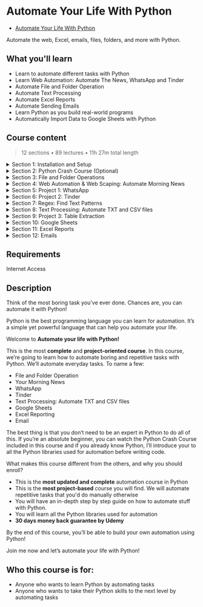 # Automate Your Life With Python

- [Automate Your Life With Python](https://www.udemy.com/course/automate-your-life-with-python/)

Automate the web, Excel, emails, files, folders, and more with Python.

##  What you'll learn
- Learn to automate different tasks with Python
- Learn Web Automation: Automate The News, WhatsApp and Tinder
- Automate File and Folder Operation
- Automate Text Processing
- Automate Excel Reports
- Automate Sending Emails
- Learn Python as you build real-world programs
- Automatically Import Data to Google Sheets with Python

## Course content

> 12 sections • 89 lectures • 11h 27m total length

<details>
  <summary>Section 1: Installation and Setup</summary>

  1.  [Important Note (+Cheat Sheet for The Course)](.)
  1.  [Installing Python and PyCharm](.)
</details>

<details>
  <summary>Section 2: Python Crash Course (Optional)</summary>

  3.  [Section Overview](.)
  1.  [Installing Python and Jupyter Notebook through Anaconda](.)
  1.  [Jupyter Notebook Interface](.)
  1.  [Cell Types and Modes in Jupyter Notebook](.)
  1.  [Hello World](.)
  1.  [Data Types](.)
  1.  [Variables](.)
  1.  [Lists](.)
  1.  [Dictionary](.)
  1.  [If Statement](.)
  1.  [For Loop](.)
  1.  [Function](.)
  1.  [Modules](.)
</details>

<details>
  <summary>Section 3: File and Folder Operations</summary>

  16.  [OS vs Path Module](.)
  1.  [Creating Folders and Subfolders](.)
  1.  [Rename Folders and Files & Get Path of All Subdirectories](.)
  1.  [Exercise 1 - Rename file based on parent and grandparent folders](.)
  1.  [Exercise 2 - Change Extension of a file](.)
  1.  [Create and Delete Files](.)
  1.  [Extract Zip](.)
  1.  [Search File](.)
</details>

<details>
  <summary>Section 4: Web Automation & Web Scaping: Automate Morning News</summary>

  24.  [Section Overview](.)
  1.  [HTML Basics - Tags and Elements](.)
  1.  [HTML Basics - Tree Structure](.)
  1.  [XPath - Syntax, Functions and Operators](.)
  1.  [XPath - Test Your XPath](.)  
  1.  [XPath - Special Characters and Syntax](.)  
  1.  [Installing Selenium and ChromeDriver](.)  
  1.  [Automate The News - Creating The Driver](.)  
  1.  [Automate The News - Finding Elements](.)  
  1.  [Automate The News - Exporting Data to a CSV File](.)  
  1.  [Automate The News - Headless mode](.)  
  1.  [Automate The News - Preparing Script to Be Run Everyday](.) 
  1.  [Convert py to exe](.)  
  1.  [Schedule Python Script with crontab (masOS)](.)  
  1.  [Note: Schedule a Python Script on Windows](.)  
  1.  [Schedule Python Script with Task Scheduler (Windows)](.) 
</details>

<details>
  <summary>Section 5: Project 1: WhatsApp</summary>

  40.  [Section Overview](.)
  1.  [Basic Automation with pywhatkit - Sending Messages to Contacts and Groups](.)  
  1.  [Automate WhatsApp with Selenium - Sending Messages](.)  
  1.  [Automate WhatsApp with Selenium - Sending a Photo](.)  
  1.  [Automate WhatsApp with Selenium - Connect Selenium to an Existing Browser](.)  
  1.  [Automate WhatsApp with Selenium - Adding Waits](.) 
  1.  [Automate a "Good Morning" message - Preparing Script to Be Run Everyday](.)  
  1.  [Schedule Python Script with crontab (macOS)](.)  
  1.  [Note: Schedule a Python Script on Windows](.)  
</details>

<details>
  <summary>Section 6: Project 2: Tinder</summary>

  49.  [Section Overview](.)
  1.  [Important Note (Updates)](.)  
  1.  [Automating Tinder - Building The XPaths](.)  
  1.  [Automating Tinder - Adding a For Loop, Try/Excepts and Waits](.)  
  1.  [Connect Selenium to an Existing Browser](.)  
  1.  [Schedule Python Script](.)   
</details>

<details>
  <summary>Section 7: Regex: Find Text Patterns</summary>

  55.  [Section Overview](.)
  1.  [Regex Metacharacters and Flags](.)  
  1.  [Quantifiers (+Greedy and Lazy Matches)](.)  
  1.  [More Metacharacters](.)  
  1.  [search() and findall()](.)  
  1.  [Exercises](.)   
</details>

<details>
  <summary>Section 8: Text Processing: Automate TXT and CSV files</summary>

  61.  [Section Overview](.)
  1.  [Introduction to Pandas DataFrames and Numpy Arrays](.)    
  1.  [Create a TXT/CSV File with Text Data](.)    
  1.  [Add Characters to Each Line in CSV Files](.)    
  1.  [Remove Characters From Each Line in CSV Files](.)     
  1.  [Concatenate Data in Multiple TXT/CSV Files](.)    
  1.  [Remove Duplicates Within a Column and Drop NaN Values](.)    
</details>

<details>
  <summary>Section 9: Project 3: Table Extraction</summary>

  68.  [Section Overview](.)
  1.  [Automate Table Extraction from HTML pages](.)    
  1.  [Automate Table Extraction from PDFs](.) 
  1.  [Automate CSV Extraction from Websites - Part 1](.) 
  1.  [Automate CSV Extraction from Websites - Part 2](.) 
  1.  [Automate CSV Extraction from Websites - Part 3](.) 
</details>

<details>
  <summary>Section 10: Google Sheets</summary>

  74.  [Section Overview](.)
  1.  [Enable APIs and Download Credentials](.)
  1.  [Create a Spreadsheet with Python](.)  
  1.  [Upload data to Google Sheets with Python](.)  
  1.  [Edit a Worksheet with Python](.)  
</details>

<details>
  <summary>Section 11: Excel Reports</summary>

  79.  [Section Overview](.)
  1.  [Create a Pivot Table with Python](.) 
  1.  [Add a Barchart](.) 
  1.  [Write Excel Formulas with Python](.) 
  1.  [Format Cells](.) 
  1.  [Convert Pivot Table to Excel Report](.) 
  1.  [Generate Excel Reports with One Click (py to exe)](.) 
</details>

<details>
  <summary>Section 12: Emails</summary>

  86.  [Section Overview](.)
  1.  [Turn on 2-Step Verification](.) 
  1.  [Send an Email with Python](.) 
  1.  [Add an Attachment](.)  
</details>

##  Requirements

Internet Access

##  Description

Think of the most boring task you’ve ever done. Chances are, you can automate it with Python!

Python is the best programming language you can learn for automation. It’s a simple yet powerful language that can help you automate your life.

Welcome to **Automate your life with Python!**

This is the most **complete** and **project-oriented course**. In this course, we’re going to learn how to automate boring and repetitive tasks with Python. We’ll automate everyday tasks. To name a few:

- File and Folder Operation
- Your Morning News
- WhatsApp
- Tinder
- Text Processing: Automate TXT and CSV files
- Google Sheets
- Excel Reporting
- Email

The best thing is that you don’t need to be an expert in Python to do all of this. If you’re an absolute beginner, you can watch the Python Crash Course included in this course and if you already know Python, I’ll introduce your to all the Python libraries used for automation before writing code.

What makes this course different from the others, and why you should enroll?
- This is the **most updated and complete** automation course in Python
- This is the **most project-based** course you will find. We will automate repetitive tasks that you'd do manually otherwise
- You will have an in-depth step by step guide on how to automate stuff with Python.
- You will learn all the Python libraries used for automation
- **30 days money back guarantee by Udemy**

By the end of this course, you’ll be able to build your own automation using Python!

Join me now and let’s automate your life with Python!

##  Who this course is for:
-   Anyone who wants to learn Python by automating tasks
-   Anyone who wants to take their Python skills to the next level by automating tasks